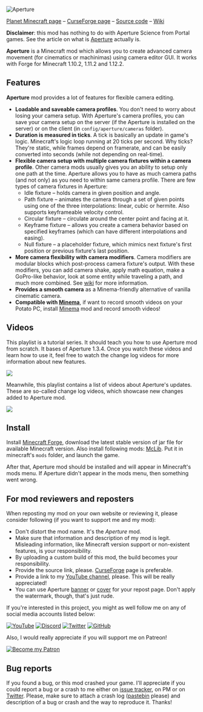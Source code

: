 ![Aperture](https://i.imgur.com/Wras78u.png)

[Planet Minecraft page](https://www.planetminecraft.com/mod/aperture-3978432/) – [CurseForge page](https://minecraft.curseforge.com/projects/aperture) – [Source code](https://github.com/mchorse/aperture) – [Wiki](https://github.com/mchorse/aperture/wiki) 

**Disclaimer**: this mod has nothing to do with Aperture Science from Portal games. See the article on what is [Aperture](https://en.wikipedia.org/wiki/Aperture) actually is.

**Aperture** is a Minecraft mod which allows you to create advanced camera movement (for cinematics or machinimas) using camera editor GUI. It works with Forge for Minecraft 1.10.2, 1.11.2 and 1.12.2.

## Features

**Aperture** mod provides a lot of features for flexible camera editing.

* **Loadable and saveable camera profiles**. You don't need to worry about losing your camera setup. With Aperture's camera profiles, you can save your camera setup on the server (if the Aperture is installed on the server) or on the client (in `config/aperture/cameras` folder).
* **Duration is measured in ticks**. A tick is basically an update in game's logic. Minecraft's logic loop running at 20 ticks per second. Why ticks? They're static, while frames depend on framerate, and can be easily converted into seconds (while not depending on real-time).
* **Flexible camera setup with multiple camera fixtures within a camera profile**. Other camera mods usually gives you an ability to setup only one path at the time. Aperture allows you to have as much camera paths (and not only) as you need to within same camera profile. There are few types of camera fixtures in Aperture: 
    * Idle fixture – holds camera in given position and angle.
    * Path fixture – animates the camera through a set of given points using one of the three interpolations: linear, cubic or hermite. Also supports keyframeable velocity control.
    * Circular fixture – circulate around the center point and facing at it.
    * Keyframe fixture – allows you create a camera behavior based on specified keyframes (which can have different interpolations and easing).
    * Null fixture – a placeholder fixture, which mimics next fixture's first position or previous fixture's last position.
* **More camera flexibility with camera modifiers**. Camera modifiers are modular blocks which post-process camera fixture's output. With these modifiers, you can add camera shake, apply math equation, make a GoPro-like behavior, look at some entity while traveling a path, and much more combined. See [wiki](https://github.com/mchorse/aperture/wiki) for more information.
* **Provides a smooth camera** as a Minema-friendly alternative of vanilla cinematic camera.
* **Compatible with [Minema](http://www.minecraftforum.net/forums/mapping-and-modding/minecraft-mods/2790594-minema-unofficial-the-smooth-movie-recorder)**, if want to record smooth videos on your Potato PC, install [Minema](http://www.minecraftforum.net/forums/mapping-and-modding/minecraft-mods/2790594-minema-unofficial-the-smooth-movie-recorder) mod and record smooth videos!

## Videos

This playlist is a tutorial series. It should teach you how to use Aperture mod from scratch. It bases of Aperture 1.3.4. Once you watch these videos and learn how to use it, feel free to watch the change log videos for more information about new features.

<a href="https://youtu.be/_KLU8VnMiCQ?list=PLLnllO8nnzE8MGDb6QzE2kt4-KVC1dRRl"><img src="https://img.youtube.com/vi/_KLU8VnMiCQ/0.jpg"></a> 

Meanwhile, this playlist contains a list of videos about Aperture's updates. These are so-called change log videos, which showcase new changes added to Aperture mod.

<a href="https://youtu.be/goooUv_OWIs?list=PL6UPd2Tj65nFLGMBqKaeKOPNp2HOO86Uw"><img src="https://img.youtube.com/vi/goooUv_OWIs/0.jpg"></a> 

## Install

Install [Minecraft Forge](http://files.minecraftforge.net/), download the latest stable version of jar file for available Minecraft version. Also install following mods: [McLib](https://minecraft.curseforge.com/projects/mchorses-mclib). Put it in minecraft's `mods` folder, and launch the game.

After that, Aperture mod should be installed and will appear in Minecraft's mods menu. If Aperture didn't appear in the mods menu, then something went wrong. 

## For mod reviewers and reposters

When reposting my mod on your own website or reviewing it, please consider following (if you want to support me and my mod):

* Don't distort the mod name. It's the *Aperture* mod.
* Make sure that information and description of my mod is legit. Misleading information, like Minecraft version support or non-existent features, is your responsibility.
* By uploading a custom build of this mod, the build becomes your responsibility.
* Provide the source link, please. [CurseForge](https://minecraft.curseforge.com/projects/aperture) page is preferable.
* Provide a link to my [YouTube channel](https://www.youtube.com/channel/UCSLuDXxxql4EVK_Ktd6PNbw), please. This will be really appreciated! 
* You can use Aperture [banner](https://i.imgur.com/Wras78u.png) or [cover](https://i.imgur.com/rckGnn4.png) for your repost page. Don't apply the watermark, though, that's just rude.

If you're interested in this project, you might as well follow me on any of social media accounts listed below:

[![YouTube](http://i.imgur.com/yA4qam9.png)](https://www.youtube.com/channel/UCSLuDXxxql4EVK_Ktd6PNbw) [![Discord](http://i.imgur.com/gI6JEpJ.png)](https://discord.gg/qfxrqUF) [![Twitter](http://i.imgur.com/6b8vHcX.png)](https://twitter.com/McHorsy) [![GitHub](http://i.imgur.com/DmTn1f1.png)](https://github.com/mchorse) 

Also, I would really appreciate if you will support me on Patreon!

[![Become my Patron](https://i.imgur.com/4pQZ2xW.png)](https://www.patreon.com/McHorse) 

## Bug reports

If you found a bug, or this mod crashed your game. I'll appreciate if you could report a bug or a crash to me either on [issue tracker](https://github.com/mchorse/aperture/issues/), on PM or on [Twitter](https://twitter.com/McHorsy). Please, make sure to attach a crash log ([pastebin](http://pastebin.com) please) and description of a bug or crash and the way to reproduce it. Thanks!
